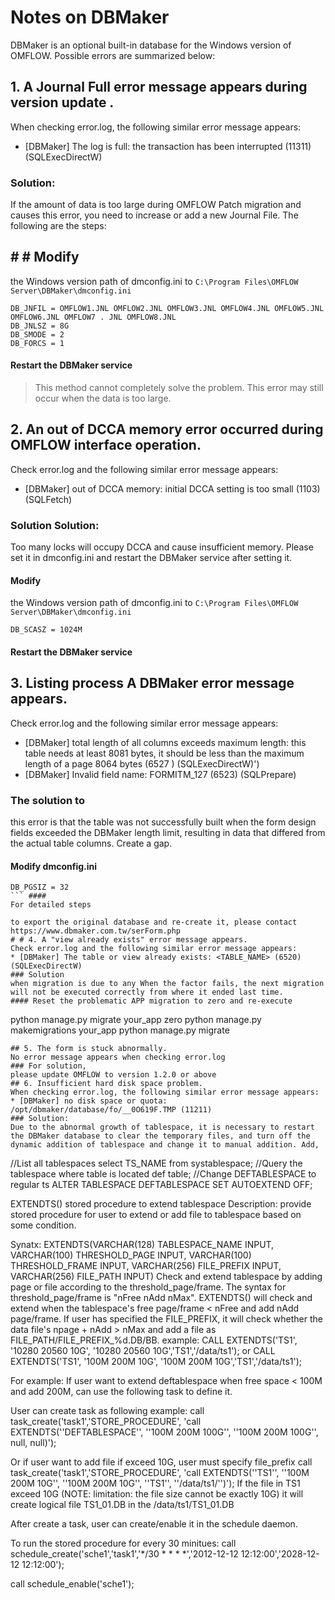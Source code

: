 # Notes on DBMaker

DBMaker is an optional built-in database for the Windows version of OMFLOW. Possible errors are summarized below:

## 1. A Journal Full error message appears during version update .

When checking error.log, the following similar error message appears:

* \[DBMaker] The log is full: the transaction has been interrupted (11311) (SQLExecDirectW)

### Solution:

If the amount of data is too large during OMFLOW Patch migration and causes this error, you need to increase or add a new Journal File. The following are the steps:

## # # Modify

the Windows version path of dmconfig.ini to `C:\Program Files\OMFLOW Server\DBMaker\dmconfig.ini`

```
DB_JNFIL = OMFLOW1.JNL OMFLOW2.JNL OMFLOW3.JNL OMFLOW4.JNL OMFLOW5.JNL OMFLOW6.JNL OMFLOW7 . JNL OMFLOW8.JNL 
DB_JNLSZ = 8G 
DB_SMODE = 2 
DB_FORCS = 1 
```

#### Restart the DBMaker service

> This method cannot completely solve the problem. This error may still occur when the data is too large.

## 2. An out of DCCA memory error occurred during OMFLOW interface operation.

Check error.log and the following similar error message appears:

* \[DBMaker] out of DCCA memory: initial DCCA setting is too small (1103) (SQLFetch)

### Solution Solution:

Too many locks will occupy DCCA and cause insufficient memory. Please set it in dmconfig.ini and restart the DBMaker service after setting it.

#### Modify

the Windows version path of dmconfig.ini to `C:\Program Files\OMFLOW Server\DBMaker\dmconfig.ini`

`DB_SCASZ = 1024M`

#### Restart the DBMaker service

## 3. Listing process A DBMaker error message appears.

Check error.log and the following similar error message appears:

* \[DBMaker] total length of all columns exceeds maximum length: this table needs at least 8081 bytes, it should be less than the maximum length of a page 8064 bytes (6527 ) (SQLExecDirectW)')
* \[DBMaker] Invalid field name: FORMITM\_127 (6523) (SQLPrepare)

### The solution to

this error is that the table was not successfully built when the form design fields exceeded the DBMaker length limit, resulting in data that differed from the actual table columns. Create a gap.

#### Modify dmconfig.ini

````
DB_PGSIZ = 32 
``` #### 
For detailed steps 

to export the original database and re-create it, please contact https://www.dbmaker.com.tw/serForm.php 
# # 4. A "view already exists" error message appears. 
Check error.log and the following similar error message appears: 
* [DBMaker] The table or view already exists: <TABLE_NAME> (6520) (SQLExecDirectW) 
### Solution 
when migration is due to any When the factor fails, the next migration will not be executed correctly from where it ended last time. 
#### Reset the problematic APP migration to zero and re-execute 
````

python manage.py migrate your\_app zero python manage.py makemigrations your\_app python manage.py migrate

```
## 5. The form is stuck abnormally. 
No error message appears when checking error.log 
### For solution, 
please update OMFLOW to version 1.2.0 or above 
## 6. Insufficient hard disk space problem. 
When checking error.log, the following similar error message appears: 
* [DBMaker] no disk space or quota: /opt/dbmaker/database/fo/__0O619F.TMP (11211) 
### Solution: 
Due to the abnormal growth of tablespace, it is necessary to restart the DBMaker database to clear the temporary files, and turn off the dynamic addition of tablespace and change it to manual addition. Add, 

```

//List all tablespaces select TS\_NAME from systablespace; //Query the tablespace where table is located def table; //Change DEFTABLESPACE to regular ts ALTER TABLESPACE DEFTABLESPACE SET AUTOEXTEND OFF;

EXTENDTS() stored procedure to extend tablespace Description: provide stored procedure for user to extend or add file to tablespace based on some condition.

Synatx: EXTENDTS(VARCHAR(128) TABLESPACE\_NAME INPUT, VARCHAR(100) THRESHOLD\_PAGE INPUT, VARCHAR(100) THRESHOLD\_FRAME INPUT, VARCHAR(256) FILE\_PREFIX INPUT, VARCHAR(256) FILE\_PATH INPUT) Check and extend tablespace by adding page or file according to the threshold\_page/frame. The syntax for threshold\_page/frame is "nFree nAdd nMax". EXTENDTS() will check and extend when the tablespace's free page/frame < nFree and add nAdd page/frame. If user has specified the FILE\_PREFIX, it will check whether the data file's npage + nAdd > nMax and add a file as FILE\_PATH/FILE\_PREFIX\_%d.DB/BB. example: CALL EXTENDTS('TS1', '10280 20560 10G', '10280 20560 10G','TS1','/data/ts1'); or CALL EXTENDTS('TS1', '100M 200M 10G', '100M 200M 10G','TS1','/data/ts1');

For example: If user want to extend deftablespace when free space < 100M and add 200M, can use the following task to define it.

User can create task as following example: call task\_create('task1','STORE\_PROCEDURE', 'call EXTENDTS(''DEFTABLESPACE'', ''100M 200M 100G'', ''100M 200M 100G'', null, null)');

Or if user want to add file if exceed 10G, user must specify file\_prefix call task\_create('task1','STORE\_PROCEDURE', 'call EXTENDTS(''TS1'', ''100M 200M 10G'', ''100M 200M 10G'', ''TS1'', ''/data/ts1/'')'); If the file in TS1 exceed 10G (NOTE: limitation: the file size cannot be exactly 10G) it will create logical file TS1\_01.DB in the /data/ts1/TS1\_01.DB

After create a task, user can create/enable it in the schedule daemon.

To run the stored procedure for every 30 minitues: call schedule\_create('sche1','task1','\*/30 \* \* \* \*','2012-12-12 12:12:00','2028-12-12 12:12:00');

call schedule\_enable('sche1');

```
```
